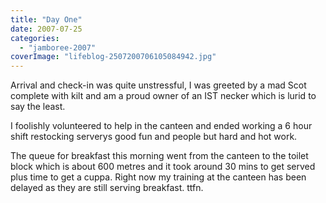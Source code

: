 ```yaml
---
title: "Day One"
date: 2007-07-25
categories: 
  - "jamboree-2007"
coverImage: "lifeblog-2507200706105084942.jpg"
---
```


Arrival and check-in was quite unstressful, I was greeted by a mad Scot complete with kilt and am a proud owner of an IST necker which is lurid to say the least.

I foolishly volunteered to help in the canteen and ended working a 6 hour shift restocking serverys good fun and people but hard and hot work.

The queue for breakfast this morning went from the canteen to the toilet block which is about 600 metres and it took around 30 mins to get served plus time to get a cuppa. Right now my training at the canteen has been delayed as they are still serving breakfast. ttfn.

